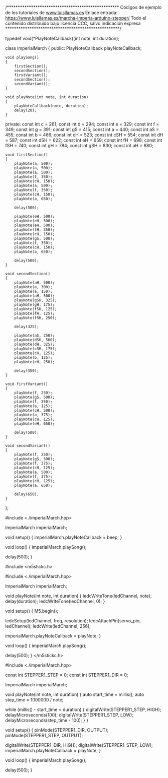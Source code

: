 /***************************************************
Códigos de ejemplo de los tutoriales de www.luisllamas.es
Enlace entrada: https://www.luisllamas.es/marcha-imperia-arduino-stepper/
Todo el contenido distribuido bajo licencia CCC, salvo indicación expresa
****************************************************/

typedef void(*PlayNoteCallback)(int note, int duration);

class ImperialMarch
{
public:
	PlayNoteCallback playNoteCallback;

	void playSong()
	{
		firstSection();
		secondSection();
		firstVariant();
		secondSection();
		secondVariant();
	}

	void playNote(int note, int duration)
	{
		playNoteCallback(note, duration);
		delay(20);
	}

private:
	const int c = 261;
	const int d = 294;
	const int e = 329;
	const int f = 349;
	const int g = 391;
	const int gS = 415;
	const int a = 440;
	const int aS = 455;
	const int b = 466;
	const int cH = 523;
	const int cSH = 554;
	const int dH = 587;
	const int dSH = 622;
	const int eH = 659;
	const int fH = 698;
	const int fSH = 740;
	const int gH = 784;
	const int gSH = 830;
	const int aH = 880;

	void firstSection()
	{
		playNote(a, 500); 
		playNote(a, 500); 
		playNote(a, 500); 
		playNote(f, 350);
		playNote(cH, 150);
		playNote(a, 500);
		playNote(f, 350);
		playNote(cH, 150);
		playNote(a, 650);

		delay(500);

		playNote(eH, 500);
		playNote(eH, 500);
		playNote(eH, 500);
		playNote(fH, 350);
		playNote(cH, 150);
		playNote(gS, 500);
		playNote(f, 350);
		playNote(cH, 150);
		playNote(a, 650);

		delay(500);
	}

	void secondSection()
	{
		playNote(aH, 500);
		playNote(a, 300);
		playNote(a, 150);
		playNote(aH, 500);
		playNote(gSH, 325);
		playNote(gH, 175);
		playNote(fSH, 125);
		playNote(fH, 125);
		playNote(fSH, 250);

		delay(325);

		playNote(aS, 250);
		playNote(dSH, 500);
		playNote(dH, 325);
		playNote(cSH, 175);
		playNote(cH, 125);
		playNote(b, 125);
		playNote(cH, 250);

		delay(350);
	}

	void firstVariant()
	{
		playNote(f, 250);
		playNote(gS, 500);
		playNote(f, 350);
		playNote(a, 125);
		playNote(cH, 500);
		playNote(a, 375);
		playNote(cH, 125);
		playNote(eH, 650);

		delay(500);
	}

	void secondVariant()
	{
		playNote(f, 250);
		playNote(gS, 500);
		playNote(f, 375);
		playNote(cH, 125);
		playNote(a, 500);
		playNote(f, 375);
		playNote(cH, 125);
		playNote(a, 650);

		delay(650);
	}
};


#include <./imperialMarch.hpp>

 ImperialMarch imperialMarch;

void setup() 
{
  imperialMarch.playNoteCallback = beep;
}

void loop() 
{
   imperialMarch.playSong();

   delay(500);
}


#include <m5stickc.h>

#include <./imperialMarch.hpp>

 ImperialMarch imperialMarch;

void playNote(int note, int duration)
{
   ledcWriteTone(ledChannel, note);
   delay(duration);
   ledcWriteTone(ledChannel, 0);
}

void setup() 
{
  M5.begin();

  ledcSetup(ledChannel, freq, resolution);
  ledcAttachPin(servo_pin, ledChannel);
  ledcWrite(ledChannel, 256);

  imperialMarch.playNoteCallback = playNote;
}

void loop() 
{
   imperialMarch.playSong();

   delay(500);
}
</m5stickc.h>

#include <./imperialMarch.hpp>

const int STEPPER1_STEP = 0;
const int STEPPER1_DIR = 0;

ImperialMarch imperialMarch;

void playNote(int note, int duration)
{
   auto start_time = millis();
   auto step_time = 1000000 / note;

   while (millis() - start_time < duration)
   {
      digitalWrite(STEPPER1_STEP, HIGH);
      delayMicroseconds(100);
      digitalWrite(STEPPER1_STEP, LOW);
      delayMicroseconds(step_time - 100);
   }
}

void setup()
{
   pinMode(STEPPER1_DIR, OUTPUT);
   pinMode(STEPPER1_STEP, OUTPUT);

   digitalWrite(STEPPER1_DIR, HIGH);
   digitalWrite(STEPPER1_STEP, LOW);
   imperialMarch.playNoteCallback = playNote;
}

void loop()
{
   imperialMarch.playSong();

   delay(500);
}